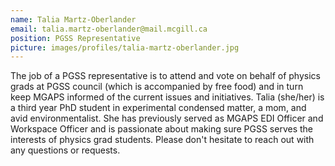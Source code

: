 ```yaml
---
name: Talia Martz-Oberlander
email: talia.martz-oberlander@mail.mcgill.ca
position: PGSS Representative
picture: images/profiles/talia-martz-oberlander.jpg
---
```


The job of a PGSS representative is to attend and vote on behalf of physics grads at PGSS council (which is accompanied by free food) and in turn keep MGAPS informed of the current issues and initiatives.
Talia (she/her) is a third year PhD student in experimental condensed matter, a mom, and avid environmentalist. She has previously served as MGAPS EDI Officer and Workspace Officer and is passionate about making sure PGSS serves the interests of physics grad students. Please don't hesitate to reach out with any questions or requests.
